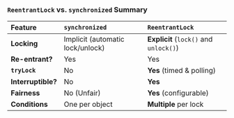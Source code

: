 ### `ReentrantLock` vs. `synchronized` Summary

| Feature           | `synchronized`                  | `ReentrantLock`                       |
|:------------------|:--------------------------------|:--------------------------------------|
| **Locking** | Implicit (automatic lock/unlock) | **Explicit** (`lock()` and `unlock()`) |
| **Re-entrant?** | Yes                             | Yes                                   |
| **`tryLock`** | No                              | **Yes** (timed & polling)             |
| **Interruptible?**| No                              | **Yes** |
| **Fairness** | No (Unfair)                     | **Yes** (configurable)                |
| **Conditions** | One per object                  | **Multiple** per lock                 |
